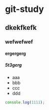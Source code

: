 # git-study
## dkekfkefk
### wefwefwef
#### ergergerg
##### 5t3gerg

* aaa
* bbb
* ccc
* ddd

```javascript
console.log(1111);
```
